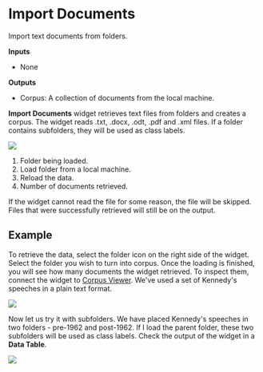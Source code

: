 Import Documents
================

Import text documents from folders.

**Inputs**

- None

**Outputs**

- Corpus: A collection of documents from the local machine.

**Import Documents** widget retrieves text files from folders and creates a corpus. The widget reads .txt, .docx, .odt, .pdf and .xml files. If a folder contains subfolders, they will be used as class labels.

![](images/Import-Documents-stamped.png)

1. Folder being loaded.
2. Load folder from a local machine.
3. Reload the data.
4. Number of documents retrieved.

If the widget cannot read the file for some reason, the file will be skipped. Files that were successfully retrieved will still be on the output.

Example
-------

To retrieve the data, select the folder icon on the right side of the widget. Select the folder you wish to turn into corpus. Once the loading is finished, you will see how many documents the widget retrieved. To inspect them, connect the widget to [Corpus Viewer](corpusviewer.md). We've used a set of Kennedy's speeches in a plain text format.

![](images/Import-Documents-Example1.png)

Now let us try it with subfolders. We have placed Kennedy's speeches in two folders - pre-1962 and post-1962. If I load the parent folder, these two subfolders will be used as class labels. Check the output of the widget in a **Data Table**.

![](images/Import-Documents-Example2.png)
